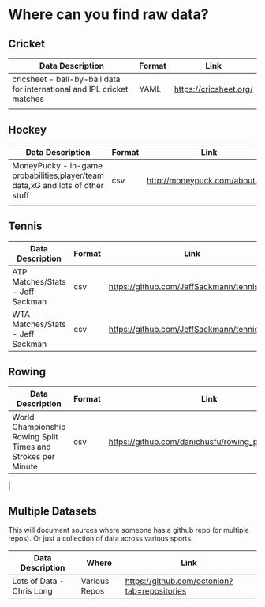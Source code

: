 # Where can you find raw data?


## Cricket

| Data Description                                                          	| Format 	| Link                   	|
|---------------------------------------------------------------------------	|--------	|------------------------	|
| cricsheet - ball-by-ball data for   international and IPL cricket matches 	| YAML   	| https://cricsheet.org/ 	|
|                                                                           	|        	|                        	|

## Hockey 

| Data Description                                                           	| Format 	| Link                           	|
|----------------------------------------------------------------------------	|--------	|--------------------------------	|
| MoneyPucky - in-game probabilities,player/team data,xG and lots of other stuff 	| csv    	| http://moneypuck.com/about.htm 	|
|                                                                            	|        	|                                	|

## Tennis 

| Data Description                 	| Format 	| Link                                       	|
|----------------------------------	|--------	|--------------------------------------------	|
| ATP Matches/Stats - Jeff Sackman 	| csv    	| https://github.com/JeffSackmann/tennis_atp 	|
| WTA Matches/Stats - Jeff Sackman 	| csv    	| https://github.com/JeffSackmann/tennis_wta 	|

## Rowing

| Data Description                                                           	| Format 	| Link                           	|
|----------------------------------------------------------------------------	|--------	|--------------------------------	|
| World Championship Rowing Split Times and Strokes per Minute 	| csv    	| https://github.com/danichusfu/rowing_pacing_profiles	|
|          

## Multiple Datasets

This will document sources where someone has a github repo (or multiple repos). Or just a collection of data across various sports. 

| Data Description                 	| Where 	| Link                                       	|
|----------------------------------	|--------	|--------------------------------------------	|
| Lots of Data - Chris Long  	| Various Repos   	| https://github.com/octonion?tab=repositories 	|
